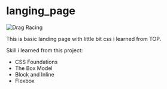# langing_page

![Drag Racing](https://cdn.statically.io/gh/TheOdinProject/curriculum/main/foundations/html_css/project/odin-project.png)

This is basic landing page with little bit css i learned from TOP.

Skill i learned from this project:
- CSS Foundations
- The Box Model
- Block and Inline
- Flexbox